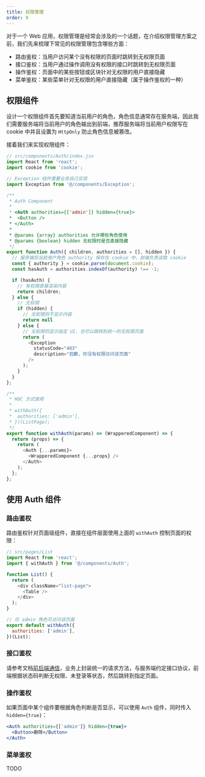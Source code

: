```yaml
---
title: 权限管理
order: 9
---
```


对于一个 Web 应用，权限管理是经常会涉及的一个话题，在介绍权限管理方案之前，我们先来梳理下常见的权限管理包含哪些方面：

- 路由鉴权：当用户访问某个没有权限的页面时跳转到无权限页面
- 接口鉴权：当用户通过操作调用没有权限的接口时跳转到无权限页面
- 操作鉴权：页面中的某些按钮或区块针对无权限的用户直接隐藏
- 菜单鉴权：某些菜单针对无权限的用户直接隐藏（属于操作鉴权的一种）

## 权限组件

设计一个权限组件首先要知道当前用户的角色，角色信息通常存在服务端，因此我们需要服务端将当前用户的角色输出到前端，推荐服务端将当前用户权限写在 cookie 中并且设置为 `HttpOnly` 防止角色信息被篡改。

接着我们来实现权限组件：

```js
// src/components/Auth/index.jsx
import React from 'react';
import cookie from 'cookie';

// Exception 组件需要业务自己实现
import Exception from '@/components/Exception';

/**
 * Auth Component
 *
 * <Auth authorities={['admin']} hidden={true}>
 *  <Button />
 * </Auth>
 *
 * @params {array} authorities 允许哪些角色使用
 * @params {boolean} hidden 无权限时是否直接隐藏
 */
export function Auth({ children, authorities = [], hidden }) {
  // 服务端将当前用户角色 authority 保存在 cookie 中，前端负责读取 cookie
  const { authority } = cookie.parse(document.cookie);
  const hasAuth = authorities.indexOf(authority) !== -1;

  if (hasAuth) {
    // 有权限直接渲染内容
    return children;
  } else {
    // 无权限
    if (hidden) {
      // 无权限则不显示内容
      return null
    } else {
      // 无权限则显示指定 UI，也可以跳转到统一的无权限页面
      return (
        <Exception
          statusCode="403"
          description="抱歉，你没有权限访问该页面"
        />
      );
    }
  }
};

/**
 * HOC 方式使用
 *
 * withAuth({
 *  authorities: ['admin'],
 * })(ListPage);
 */
export function withAuth(params) => (WrapperedComponent) => {
  return (props) => {
    return (
      <Auth {...params}>
        <WrapperedComponent {...props} />
      </Auth>
    );
  };
};
```

## 使用 Auth 组件

### 路由鉴权

路由鉴权针对页面级组件，直接在组件层面使用上面的 `withAuth` 控制页面的权限：

```js
// src/pages/List
import React from 'react';
import { withAuth } from '@/components/Auth';

function List() {
  return (
    <div className="list-page">
      <Table />
    </div>
  );
}

// 仅 admin 角色可访问该页面
export default withAuth({
  authorities: ['admin'],
})(List);
```

### 接口鉴权

请参考文档[前后端通信](/docs/guide/dev/ajax)，业务上封装统一的请求方法，与服务端约定接口协议，前端根据状态码判断无权限、未登录等状态，然后跳转到指定页面。

### 操作鉴权

如果页面中某个组件要根据角色判断是否显示，可以使用 `Auth` 组件，同时传入 `hidden={true}`：

```jsx
<Auth authorities={['admin']} hidden={true}>
  <Button>删除</Button>
</Auth>
```

### 菜单鉴权

TODO